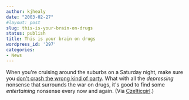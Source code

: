 ```yaml
---
author: kjhealy
date: "2003-02-27"
#layout: post
slug: this-is-your-brain-on-drugs
status: publish
title: This is your brain on drugs
wordpress_id: '297'
categories:
- News
---
```


When you're cruising around the suburbs on a Saturday night, make sure you [don't crash the wrong kind of party](http://www.metrowestdailynews.com/news/columnists/colmoroney02252003.htm). What with all the *depressing* nonsense that surrounds the war on drugs, it's good to find some *entertaining* nonsense every now and again. (Via [Czelticgirl](http://czelticgirl.blogspot.com).)
